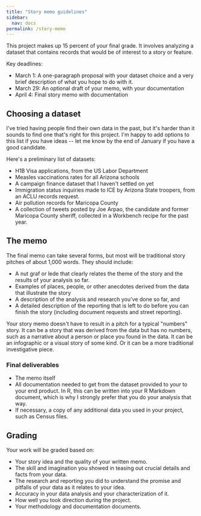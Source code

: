 ```yaml
---
title: "Story memo guidelines"
sidebar:
  nav: docs
permalink: /story-memo
---
```


This project makes up 15 percent of your final grade. It involves analyzing a dataset that contains records that would be of interest to a story or feature.

Key deadlines:

* March 1: A one-paragraph proposal with your dataset choice and a very brief description of what you hope to do with it.
* March 29: An optional draft of your memo, with your documentation
* April 4: Final story memo with documentation

## Choosing a dataset

I've tried having people find their own data in the past, but it's harder than it sounds to find one that's right for this project. I'm happy to add options to this list if you have ideas --  let me know by the end of January if you have a good candidate.

Here's a preliminary list of datasets:

* H1B Visa applications, from the US Labor Department
* Measles vaccinations rates for all Arizona schools
* A campaign finance dataset that I haven't settled on yet
* Immigration status inquiries made to ICE by Arizona State troopers, from an ACLU records request.
* Air pollution records for Maricopa County
* A collection of tweets posted by Joe Arpao, the candidate and former Maricopa County sheriff, collected in a Workbench recipe for the past year.

## The memo

The final memo can take several forms, but most will be traditional story pitches of about 1,000 words. They should include:

* A nut graf or lede that clearly relates the theme of the story and the results of your analysis so far.
* Examples of places, people, or other anecdotes derived from the data that illustrate the story
* A description of the analysis and research you've done so far, and
* A detailed description of the reporting that is left to do before you can finish the story (including document requests and street reporting).

Your story memo doesn't have to result in a pitch for a typical "numbers" story.  It can be a story that was derived from the data but has no numbers, such as a narrative about a person or place you found in the data. It can be an infographic or a visual story of some kind. Or it can be a more traditional investigative piece.


### Final deliverables
* The memo itself
* All documentation needed to get from the dataset provided to your to your end product. In R, this can be written into your R Markdown document, which is why I strongly prefer that you do your analysis that way.
* If necessary, a copy of any additional data you used in your project, such as Census files.

## Grading
Your work will be graded based on:

* Your story idea and the quality of your written memo.
* The skill and imagination you showed in teasing out crucial details and facts from your data.
* The research and reporting you did to understand the promise and pitfalls of your data as it relates to your idea.
* Accuracy in your data analysis and your characterization of it. 
* How well you took direction during the project.
* Your methodology and documentation documents.

